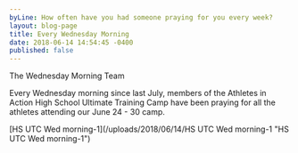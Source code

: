 ```yaml
---
byLine: How often have you had someone praying for you every week?
layout: blog-page
title: Every Wednesday Morning
date: 2018-06-14 14:54:45 -0400
published: false
---
```

The Wednesday Morning Team

Every Wednesday morning since last July, members of the Athletes in Action High School Ultimate Training Camp have been praying for all the athletes attending our June 24 - 30 camp.

[HS UTC Wed morning-1](/uploads/2018/06/14/HS UTC Wed morning-1 "HS UTC Wed morning-1")